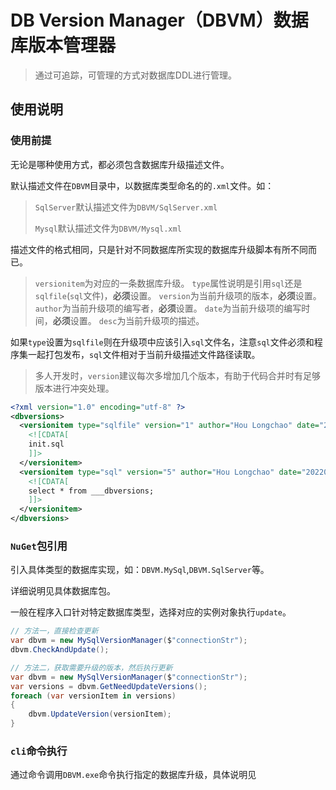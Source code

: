 # DB Version Manager（DBVM）数据库版本管理器

> 通过可追踪，可管理的方式对数据库DDL进行管理。

## 使用说明

### 使用前提

无论是哪种使用方式，都必须包含数据库升级描述文件。

默认描述文件在`DBVM`目录中，以数据库类型命名的的`.xml`文件。如：

> `SqlServer`默认描述文件为`DBVM/SqlServer.xml`
>
> `Mysql`默认描述文件为`DBVM/Mysql.xml`

描述文件的格式相同，只是针对不同数据库所实现的数据库升级脚本有所不同而已。

> `versionitem`为对应的一条数据库升级。
> `type`属性说明是引用`sql`还是`sqlfile`(`sql`文件)，**必须**设置。
> `version`为当前升级项的版本，**必须**设置。
> `author`为当前升级项的编写者，**必须**设置。
> `date`为当前升级项的编写时间，**必须**设置。
> `desc`为当前升级项的描述。



如果`type`设置为`sqlfile`则在升级项中应该引入`sql`文件名，注意`sql`文件必须和程序集一起打包发布，`sql`文件相对于当前升级描述文件路径读取。

> 多人开发时，`version`建议每次多增加几个版本，有助于代码合并时有足够版本进行冲突处理。

``` XML
<?xml version="1.0" encoding="utf-8" ?>
<dbversions>
  <versionitem type="sqlfile" version="1" author="Hou Longchao" date="20220101" desc="说明,脚本中不能使用GO等非标准SQL" >
    <![CDATA[
    init.sql
    ]]>
  </versionitem>
  <versionitem type="sql" version="5" author="Hou Longchao" date="20220101">
    <![CDATA[
    select * from ___dbversions;
    ]]>
  </versionitem>
</dbversions>
```

### `NuGet`包引用

引入具体类型的数据库实现，如：`DBVM.MySql`,`DBVM.SqlServer`等。

详细说明见具体数据库包。

[DBVM.MySql]: DBVM.MySql/README.MD
[DBVM.SqlServer]: DBVM.SqlServer/README.MD
[DBVM.Postgres]: DBVM.Postgres/README.MD

一般在程序入口针对特定数据库类型，选择对应的实例对象执行`update`。

``` C#
// 方法一，直接检查更新
var dbvm = new MySqlVersionManager($"connectionStr");
dbvm.CheckAndUpdate();
```

``` C#
// 方法二，获取需要升级的版本，然后执行更新
var dbvm = new MySqlVersionManager($"connectionStr");
var versions = dbvm.GetNeedUpdateVersions();
foreach (var versionItem in versions)
{
    dbvm.UpdateVersion(versionItem);
}
```


### `cli`命令执行

通过命令调用`DBVM.exe`命令执行指定的数据库升级，具体说明见

[DBVM]: DBVM/README.MD

